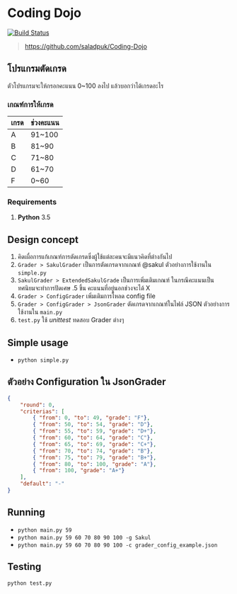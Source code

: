 # Coding Dojo
[![Build Status](https://dev.azure.com/n66/PublicCI/_apis/build/status/nodtem66.Coding-Dojo?branchName=master)](https://dev.azure.com/n66/PublicCI/_build/latest?definitionId=3&branchName=master)
> https://github.com/saladpuk/Coding-Dojo

## โปรแกรมตัดเกรด
ตัวโปรแกรมจะให้กรอกคะแนน 0~100 ลงไป แล้วบอกว่าได้เกรดอะไร

### เกณฑ์การให้เกรด
|เกรด|ช่วงคะแนน|
|--|--|
|A|91~100|
|B|81~90|
|C|71~80|
|D|61~70|
|F|0~60|

### Requirements
1. **Python** 3.5

## Design concept
1. คิดเผื่อการแก้เกณฑ์การตัดเกรดซึ่งผู้ใช้แต่ละคนจะมีแนวคิดที่ต่างกันไป
2. `Grader > SakulGrader` เป็นการตัดเกรดจากเกณฑ์ @sakul ตัวอย่างการใช้งานใน `simple.py`
3. `SakulGrader > ExtendedSakulGrade` เป็นการเพิ่มเติมเกณฑ์ ในกรณีคะแนนเป็นทศนิยมจะทำการปัดเศษ .5 ขึ้น คะแนนที่อยู่นอกช่วงจะได้ X
4. `Grader > ConfigGrader` เพิ่มเติมการโหลด config file
5. `Grader > ConfigGrader > JsonGrader` ตัดเกรดจากเกณฑ์ในไฟล์ JSON ตัวอย่างการใช้งานใน `main.py`
6. `test.py` ใช้ _unittest_ ทดสอบ Grader ต่างๆ

## Simple usage
- `python simple.py`

## ตัวอย่าง Configuration ใน JsonGrader
```json
{
    "round": 0,
    "criterias": [
        { "from": 0, "to": 49, "grade": "F"},
        { "from": 50, "to": 54, "grade": "D"},
        { "from": 55, "to": 59, "grade": "D+"},
        { "from": 60, "to": 64, "grade": "C"},
        { "from": 65, "to": 69, "grade": "C+"},
        { "from": 70, "to": 74, "grade": "B"},
        { "from": 75, "to": 79, "grade": "B+"},
        { "from": 80, "to": 100, "grade": "A"},
        { "from": 100, "grade": "A+"}
    ],
    "default": "-"
}
```

## Running
- `python main.py 59`
- `python main.py 59 60 70 80 90 100 -g Sakul`
- `python main.py 59 60 70 80 90 100 -c grader_config_example.json`

## Testing
`python test.py`